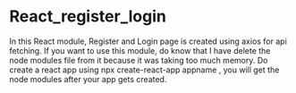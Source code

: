# React_register_login

In this React module, Register and Login page is created using axios for api fetching. If you want to use this module, do know that I have delete the node modules file from it because it was taking too much memory. Do create a react app using npx create-react-app appname , you will get the node modules after your app gets created. 
